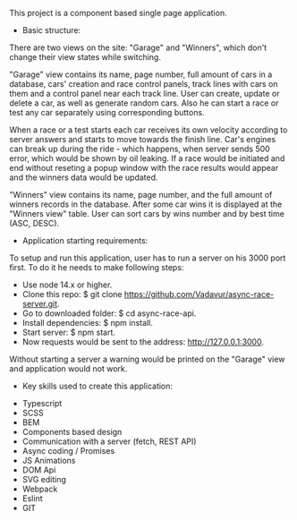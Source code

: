 This project is a component based single page application.

* Basic structure:

There are two views on the site: "Garage" and "Winners", which don't change their view states while switching.

"Garage" view contains its name, page number, full amount of cars in a database, cars' creation and race control panels, track lines with cars on them and a control panel near each track line. User can create, update or delete a car, as well as generate random cars. Also he can start a race or test any car separately using corresponding buttons.

When a race or a test starts each car receives its own velocity according to server answers and starts to move towards the finish line. Car's engines can break up during the ride - which happens, when server sends 500 error, which would be shown by oil leaking. If a race would be initiated and end without reseting a popup window with the race results would appear and the winners data would be updated.

"Winners" view contains its name, page number, and the full amount of winners records in the database. After some car wins it is displayed at the "Winners view" table.
User can sort cars by wins number and by best time (ASC, DESC).


* Application starting requirements:

To setup and run this application, user has to run a server on his 3000 port first.
To do it he needs to make following steps:

- Use node 14.x or higher.
- Clone this repo: $ git clone https://github.com/Vadavur/async-race-server.git.
- Go to downloaded folder: $ cd async-race-api.
- Install dependencies: $ npm install.
- Start server: $ npm start.
- Now requests would be sent to the address: http://127.0.0.1:3000.

Without starting a server a warning would be printed on the "Garage" view and application would not work.


* Key skills used to create this application:

- Typescript
- SCSS
- BEM
- Components based design
- Сommunication with a server (fetch, REST API)
- Async coding / Promises
- JS Animations
- DOM Api
- SVG editing
- Webpack
- Eslint
- GIT
